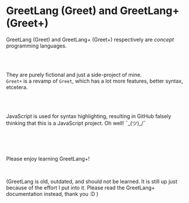 # GreetLang (Greet) and GreetLang+ (Greet+)

GreetLang (Greet) and GreetLang+ (Greet+) respectively are *concept* programming languages. 

<br />
<br />

They are purely fictional and just a side-project of mine. <br />
`Greet+` is a revamp of `Greet`, which has a lot more features, better syntax, etcetera.

<br />
<br />

JavaScript is used for syntax highlighting, resulting in GitHub falsely thinking that this is a JavaScript project. Oh well! ¯\_(ツ)_/¯

<br />
<br />
<br />

Please enjoy learning GreetLang+!

<br />

(GreetLang is old, outdated, and should not be learned. It is still up just because of the effort I put into it. Please read the GreetLang+ documentation instead, thank you :D )
